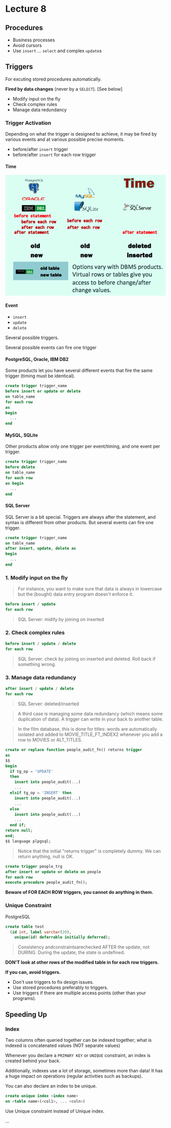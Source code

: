 # Lecture 8

## Procedures

- Business processes
- Avoid cursors
- Use `insert` ... `select` and complex `update`s

## Triggers

For excuting stored procedures automatically.

**Fired by data changes** (never by a `SELECT`). [See below]

- Modify input on the fly
- Check complex rules
- Manage data redundancy

### Trigger Activation

Depending on what the trigger is designed to achieve, it may be fired by various events and at various possible precise moments.

  - before/after `insert` trigger
  - before/after `insert` for each row trigger

#### Time
![](lecture8/time.png)

#### Event
- `insert`
- `update`
- `delete`

Several possible triggers.

Several possible events can fire one trigger

#### PostgreSQL, Oracle, IBM DB2

Some products let you have several different events that fire the same trigger (timing must be identical).

```sql
create trigger trigger_name
before insert or update or delete
on table_name
for each row
as
begin
  ...
end
```

#### MySQL, SQLite

Other products allow only one trigger per event/timing, and one event per trigger.

```sql
create trigger trigger_name
before delete
on table_name
for each row
as begin
  ...
end
```

#### SQL Server

SQL Server is a bit special. Triggers are always after the statement, and syntax is different from other products. But several events can fire one trigger.

```sql
create trigger trigger_name
on table_name
after insert, update, delete as
begin
  ...
end
```

### 1. Modify input on the fly

> For instance, you want to make sure that data is always in lowercase but the (bought) data entry program doesn't enforce it.

```sql
before insert / update
for each row
```

> SQL Server: midify by joining on inserted

### 2. Check complex rules

```sql
before insert / update / delete
for each row
```

> SQL Server: check by joining on inserted and deleted. Roll back if something wrong.

### 3. Manage data redundancy

```sql
after insert / update / delete
for each row
```

> SQL Server: deleted/inserted

> A third case is managing some data redundancy (which means some duplication of data). A trigger can write in your back to another table.

> In the film database, this is done for titles: words are automatically isolated and added to MOVIE_TITLE_FT_INDEX2 whenever you add a row to MOVIES or ALT_TITLES.


```sql
create or replace function people_audit_fn() returns trigger
as
$$
begin
  if tg_op = 'UPDATE'
  then
    insert into people_audit(...)
    ...
  elsif tg_op = 'INSERT' then
    insert into people_audit(...)
    ...
  else
    insert into people_audit(...)
    ...
  end if;
return null;
end;
$$ language plpgsql;
```

> Notice that the initial "returns trigger" is completely dummy. We can return anything, null is OK.

```sql
create trigger people_trg
after insert or update or delete on people
for each row
execute procedure people_audit_fn();
```

**Beware of FOR EACH ROW triggers, you cannot do anything in them.**

### Unique Constraint

PostgreSQL

```sql
create table test
  (id int, label varchar(20),
    unique(id) deferrable initially deferred);
```

> Consistency andconstraintsarechecked AFTER the update, not DURING. During the update, the state is undefined.

**DON'T look at other rows of the modified table in for each row triggers.**

**If you can, avoid triggers.**

- Don't use triggers to fix design issues.
- Use stored procedures preferably to triggers.
- Use triggers if there are multiple access points (other than your programs).

## Speeding Up

### Index

Two columns often queried together can be indexed together; what is indexed is concatenated values (NOT separate values)

Whenever you declare a `PRIMARY KEY` or `UNIQUE` constraint, an index is created behind your back.

Additionally, indexes use a lot of storage, sometimes more than data! It has a huge impact on operations (regular activities such as backups).

You can also declare an index to be unique.

```sql
create unique index <index name>
on <table name>(<col1>, ... <coln>)
```

Use Unique constraint instead of Unique index.


...
